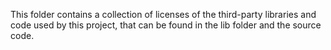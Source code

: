 This folder contains a collection of licenses of the third-party libraries
and code used by this project, that can be found in the lib folder and
the source code.
